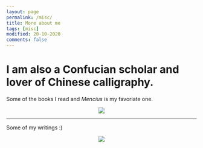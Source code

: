 ```yaml
---
layout: page
permalink: /misc/
title: More about me
tags: [misc]
modified: 20-10-2020
comments: false
---
```


# **I am also a Confucian scholar and lover of Chinese calligraphy.**

 Some of the books I read and *Mencius* is my favoriate one.<br />
 <p align="center" ><img src="{{ site.url }}/img/chinese-studies.png"></p>
 
 ------------------
 
Some of my writings :)<br />
 <p align="center" ><img src="{{ site.url }}/img/calligraphy.png"></p>
